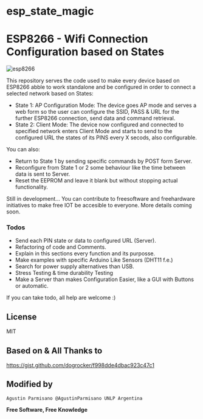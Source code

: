 # esp_state_magic

# ESP8266 - Wifi Connection Configuration based on States

![esp8266](https://tuts.codingo.me/wp-content/uploads/2016/05/ESP-12.jpg)

This repository serves the code used to make every device based on ESP8266 abble to work standalone and be configured in order to connect a selected network based on States:
  - State 1: AP Configuration Mode: The device goes AP mode and serves a web form so the user can configure the SSID, PASS & URL for the further ESP8266 connection, send data and command retrieval.
  - State 2: Client Mode: The device now configured and connected to specified network enters Client Mode and starts to send to the configured URL the states of its PINS every X secods, also configurable.
  

You can also:
  - Return to State 1 by sending specific commands by POST form Server.
  - Reconfigure from State 1 or 2 some behaviour like the time between data is sent to Server.
  - Reset the EEPROM and leave it blank but without stopping actual functionality.

Still in development...
You can contribute to freesoftware and freehardware initiatives to make free IOT be accesible to everyone.
More details coming soon.


### Todos

 - Send each PIN state or data to configured URL (Server).
 - Refactoring of code and Comments.
 - Explain in this sections every function and its purposse.
 - Make examples with specific Arduino Like Sensors (DHT11 f.e.)
 - Search for power supply alternatives than USB.
 - Stress Testing & time durability Testing
 - Make a Server than makes Configuration Easier, like a GUI with Buttons or automatic.

If you can take todo, all help are welcome :)

License
----

MIT

Based on & All Thanks to 
----

https://gist.github.com/dogrocker/f998dde4dbac923c47c1

Modified by
----

```Agustin Parmisano @AgustinParmisano UNLP Argentina```

**Free Software, Free Knowledge**
